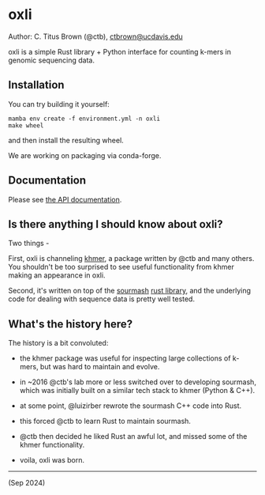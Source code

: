 # oxli

Author: C. Titus Brown (@ctb), ctbrown@ucdavis.edu

oxli is a simple Rust library + Python interface for counting k-mers
in genomic sequencing data.

## Installation

You can try building it yourself:
```
mamba env create -f environment.yml -n oxli
make wheel
```
and then install the resulting wheel.

We are working on packaging via conda-forge.

## Documentation

Please see [the API documentation](doc/api.md).

## Is there anything I should know about oxli?

Two things -

First, oxli is channeling
[khmer](https://khmer.readthedocs.io/en/latest/), a package written by
@ctb and many others.  You shouldn't be too surprised to see useful
functionality from khmer making an appearance in oxli.

Second, it's written on top of the
[sourmash](https://sourmash.readthedocs.io/)
[rust library](https://sourmash.readthedocs.io/), and the underlying
code for dealing with sequence data is pretty well tested.

## What's the history here?

The history is a bit convoluted:

* the khmer package was useful for inspecting large collections of
  k-mers, but was hard to maintain and evolve.

* in ~2016 @ctb's lab more or less switched over to developing
  sourmash, which was initially built on a similar tech stack to khmer
  (Python & C++).
  
* at some point, @luizirber rewrote the sourmash C++ code into Rust.

* this forced @ctb to learn Rust to maintain sourmash.

* @ctb then decided he liked Rust an awful lot, and missed some of the
  khmer functionality.
  
* voila, oxli was born.

---

(Sep 2024)
